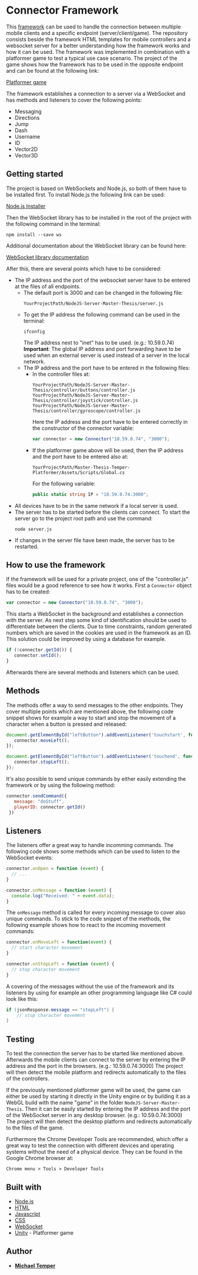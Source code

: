 # Connector Framework

This [framework](framework.js) can be used to handle the connection between multiple mobile clients and a specific endpoint (server/client/game). 
The repository consists beside the framework HTML templates for mobile controllers and
a websocket server for a better understanding how the framework works and how it can be used. The framework was implemented in combination
with a platformer game to test a typical use case scenario. The project of the game shows how the framework has to be used in the opposite endpoint and can
be found at the following link:

[Platformer game](https://github.com/TemperMichael/Master-Thesis-Temper-Platformer)

The framework establishes a connection to a server via a WebSocket and has methods and listeners to cover the following points:
* Messaging
* Directions
* Jump
* Dash
* Username
* ID
* Vector2D
* Vector3D

## Getting started

The project is based on WebSockets and Node.js, so both of them have to be installed first. To install Node.js the following link can be used:

[Node.js Installer](https://nodejs.org/en/#download)

Then the WebSocket library has to be installed in the root of the project with the following command in the terminal:

```
npm install --save ws
```

Additional documentation about the WebSocket library can be found here: 

[WebSocket library documentation](https://www.npmjs.com/package/ws)

After this, there are several points which have to be considered:
* The IP address and the port of the websocket server have to be entered at the files of all endpoints.
  * The default port is 3000 and can be changed in the following file:
    ```
    YourProjectPath/NodeJS-Server-Master-Thesis/server.js
    ```
  * To get the IP address the following command can be used in the terminal:
    ```
    ifconfig
    ```
    The IP address next to "inet" has to be used. (e.g.: 10.59.0.74) **Important**: The global IP address and port forwarding
    have to be used when an external server is used instead of a server in the local network.
  * The IP address and the port have to be entered in the following files:
    * In the controller files at:
      ```
      YourProjectPath/NodeJS-Server-Master-Thesis/controller/buttons/controller.js
      YourProjectPath/NodeJS-Server-Master-Thesis/controller/joystick/controller.js
      YourProjectPath/NodeJS-Server-Master-Thesis/controller/gyroscope/controller.js
      ```
      Here the IP address and the port have to be entered correctly in the constructor of the connector variable:
      ```js
      var connector = new Connector("10.59.0.74", "3000");
      ```
    * If the platformer game above will be used, then the IP address and the port have to be entered also at:
      ```
      YourProjectPath/Master-Thesis-Temper-Platformer/Assets/Scripts/Global.cs
      ```
      For the following variable:
      ```cs
      public static string IP = "10.59.0.74:3000";
      ```
 * All devices have to be in the same network if a local server is used.
 * The server has to be started before the clients can connect. To start the server go to the project root path and use the command:
    ```
    node server.js
    ```
 * If changes in the server file have been made, the server has to be restarted.
 
## How to use the framework
 
 If the framework will be used for a private project, one of the "controller.js" files would be a good reference to see how it works.
 First a `Connector` object has to be created:
 ```js
 var connector = new Connector("10.59.0.74", "3000");
 ```
 This starts a WebSocket in the background and establishes a connection with the server. As next step some kind of identification should be used to differentiate between the clients.
 Due to time constraints, random generated numbers which are saved in the cookies are used in the framework as an ID. This solution
 could be improved by using a database for example.
 ```js
 if (!connector.getId()) {
    connector.setId();
 }
 ```
 Afterwards there are several methods and listeners which can be used.
 
## Methods
 
 The methods offer a way to send messages to the other endpoints. They cover multiple points which are mentioned above, the following code
 snippet shows for example a way to start and stop the movement of a character when a button is pressed and released:
 ```js
 document.getElementById("leftButton").addEventListener('touchstart', function (event) {
    connector.moveLeft();
 });

 document.getElementById("leftButton").addEventListener('touchend', function (event) {
    connector.stopLeft();
 });
 ```
 It's also possible to send unique commands by either easily extending the framework or by using the following method:
 ```js
 connector.sendCommand({
    message: "doStuff",
    playerID: connector.getId()
  })
  ```
  
  ## Listeners
  
  The listeners offer a great way to handle incomming commands. The following code shows some methods which can be used to listen to the WebSocket events:
  ```js
  connector.onOpen = function (event) {
    // ...
  }

  connector.onMessage = function (event) {
    console.log("Received: " + event.data);
  }
  ```
  The `onMessage` method is called for every incoming message to cover also unique commands. To stick to the code snippet of the methods, 
  the following example shows how to react to the incoming movement commands:
  ```js
  connector.onMoveLeft = function(event) {
    // start character movement
  }

  connector.onStopLeft = function (event) {
    // stop character movement
  }
  ```
  A covering of the messages without the use of the framework and its listeners by using for example an other programming language like C# could
  look like this:
  ```cs
  if (jsonResponse.message == "stopLeft") {
	  // stop character movement
}
  ```

## Testing
  To test the connection the server has to be started like mentioned above. Afterwards the mobile clients can connect to the server by entering 
  the IP address and the port in the browsers. (e.g.: 10.59.0.74:3000) The project will then detect the mobile platform and redirects automatically to the files of the controllers.
 
  If the previously mentioned platformer game will be used, the game can either be used by starting it directly in the Unity engine or by building
  it as a WebGL build with the name "game" in the folder `NodeJS-Server-Master-Thesis`. Then it can be easily started by
  entering the IP address and the port of the WebSocket server in any desktop browser. (e.g.: 10.59.0.74:3000)
  The project will then detect the desktop platform and redirects automatically to the files of the game.
  
  Furthermore the Chrome Developer Tools are recommended, which offer a great
  way to test the connection with different devices and operating systems without the need of a physical device. They can be found in the Google Chrome browser at:
  ```
  Chrome menu > Tools > Developer Tools
  ```

## Built with
* [Node.js](https://nodejs.org/en/)
* [HTML](https://www.w3.org/html/)
* [Javascript](https://www.javascript.com)
* [CSS](https://www.w3.org/standards/webdesign/htmlcss)
* [WebSocket](https://www.websocket.org)
* [Unity](https://unity3d.com/de/) - Platformer game
## Author
* [**Michael Temper**](https://github.com/TemperMichael)

